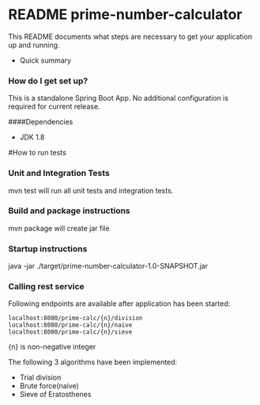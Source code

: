 # README prime-number-calculator

This README documents what steps are necessary to get your application up and running.

* Quick summary

### How do I get set up? ###
This is a standalone Spring Boot App. No additional configuration is required for current release.

####Dependencies
* JDK 1.8

#How to run tests
### Unit and Integration Tests
mvn test will run all unit tests and integration tests.

### Build and package instructions
mvn package will create jar file

### Startup instructions
java -jar ./target/prime-number-calculator-1.0-SNAPSHOT.jar

### Calling rest service
Following endpoints are available after application has been started:

```
localhost:8080/prime-calc/{n}/division
localhost:8080/prime-calc/{n}/naive
localhost:8080/prime-calc/{n}/sieve
```

{n} is non-negative integer

The following 3 algorithms have been implemented:
* Trial division
* Brute force(naive)
* Sieve of Eratosthenes